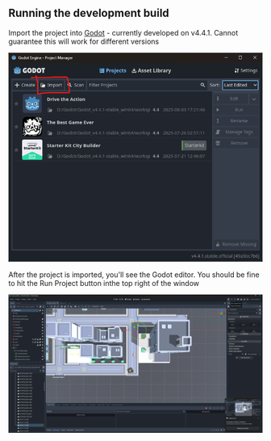 
## Running the development build

Import the project into [Godot](https://godotengine.org/) - currently developed on v4.4.1. Cannot guarantee this will work for different versions

![Godot start screen](image-1.png)

After the project is imported, you'll see the Godot editor. You should be fine to hit the Run Project button inthe top right of the window

![Godot editor](image.png)
